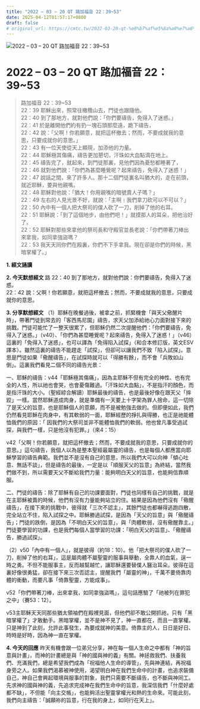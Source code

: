 ```yaml
---
title: "2022 – 03 – 20 QT 路加福音 22：39~53"
date: 2025-04-12T01:57:17+0800
draft: false
# original_url: https://cmtc.tw/2022-03-20-qt-%e8%b7%af%e5%8a%a0%e7%a6%8f%e9%9f%b3-22%ef%bc%9a3953
---
```


![2022 – 03 – 20 QT 路加福音 22：39\~53](/images/qt.jpg   "2022 – 03 – 20 QT 路加福音 22：39\~53")

# 2022 – 03 – 20 QT 路加福音 22：39\~53

> 路加福音 22：39\~53  
> 22：39 耶穌出來，照常往橄欖山去，門徒也跟隨他。  
> 22：40 到了那地方，就對他們說：「你們要禱告，免得入了迷惑。」  
> 22：41 於是離開他們約有扔一塊石頭那麼遠，跪下禱告，  
> 22：42 說：「父啊！你若願意，就把這杯撤去；然而，不要成就我的意思，只要成就你的意思。」  
> 22：43 有一位天使從天上顯現，加添他的力量。  
> 22：44 耶穌極其傷痛，禱告更加懇切，汗珠如大血點滴在地上。  
> 22：45 禱告完了，就起來，到門徒那裏，見他們因為憂愁都睡著了，  
> 22：46 就對他們說：「你們為甚麼睡覺呢？起來禱告，免得入了迷惑！」  
> 22：47 說話之間，來了許多人。那十二個門徒裏名叫猶大的，走在前頭，就近耶穌，要與他親嘴。  
> 22：48 耶穌對他說：「猶大！你用親嘴的暗號賣人子嗎？」  
> 22：49 左右的人見光景不好，就說：「主啊﹗我們拿刀砍可以不可以？」  
> 22：50 內中有一個人把大祭司的僕人砍了一刀，削掉了他的右耳。  
> 22：51 耶穌說：「到了這個地步，由他們吧！」就摸那人的耳朵，把他治好了。  
> 22：52 耶穌對那些來拿他的祭司長和守殿官並長老說：「你們帶著刀棒出來拿我，如同拿強盜嗎？  
> 22：53 我天天同你們在殿裏，你們不下手拿我。現在卻是你們的時候，黑暗掌權了。」

**1. 經文誦讀**

**2.  今天默想經文**
路 22：40 到了那地方，就對他們說：你們要禱告，免得入了迷惑。  
22：42 說：父啊！你若願意，就把這杯撤去；然而，不要成就我的意思，只要成就你的意思。

**3. 分享默想經文**
（1）耶穌在晚餐過後，被拿之前，抓緊機會「與天父儆醒片時」，帶著門徒到常去的「客西馬尼園」禱告，求天父加添給祂心力面對接下來的挑戰。門徒可能忙了一整天很累了，但耶穌仍然二次提醒他們：「你們要禱告，免得入了迷惑。」（v40）、「你們為甚麼睡覺呢？起來禱告，免得入了迷惑！」（v46）這裏的「免得入了迷惑」，也可以譯為「免得陷入試探」（和合本修訂版，英文ESV譯本）。雖然這裏的禱告不能趕走「試探」，但卻可以讓我們不致「陷入試探」。意思是門徒如果「儆醒禱告」，在試探時就可以「得勝有餘」，而不會「兵敗如山倒」。這裏我們看見二個不同的禱告光景：

一、耶穌的禱告：v44「耶穌極其傷痛」，因為主耶穌不但有完全的神性、也有完全的人性，所以祂也會哭，也會憂傷難過。「汗珠如大血點」，不是指汗的顏色，而是指汗珠的大小。（聖經綜合解讀）耶穌最後的禱告，也是最後好像在跟天父「摔跤」一樣。當然耶穌道成肉身，就是準備有一天要上十字架為罪人捨命，這一切除了是天父的旨意，也是耶穌個人的意願，而不是被勉強去做的。但即便如此，我們仍然看見耶穌在肉身中，有其軟弱的一面，耶穌經歷的掙扎與得勝，也正是祂能體恤我們的原因：「 因我們的大祭司並非不能體恤我們的軟弱。他也曾凡事受過試探，與我們一樣，只是他沒有犯罪。」（來4：15）

v42「父啊！你若願意，就把這杯撤去；然而，不要成就我的意思，只要成就你的意思。」這句禱告，我個人以為是整本聖經最屬靈的禱告，也是每個人都應當向耶穌學習的禱告典範。我們並不是沒有自己的意思，所以我們大可以向神「傾心吐意、無話不談」，但是禱告的最後，一定是以「順服天父的旨意」為終結，當然我們做不到，所以需要天父不斷給我們力量：能夠明白天父的旨意，也能夠信靠順服。

二、門徒的禱告：除了耶穌有自己的功課要面對，門徒也同樣有自己的挑戰，就是在主耶穌被賣的時候，他們有沒有力量能夠站立的住。結果是因為他們沒有「儆醒禱告」，在接下來的挑戰中，彼得就「三次不認主」，其餘門徒也都嚇得逃跑四散，完全站立不住，陷入試探之中。耶穌勝過試探，是因為「天父的旨意」與「儆醒禱告」；門徒的跌倒，是因為「不明白天父的旨意」，與「肉體軟弱，沒有儆醒靠主。」門徒要學習的功課，也是我們每個人當學習的功課：「明白天父的旨意」、「儆醒禱告，勝過試探」。

（2）v50「內中有一個人」，就是彼得（約18：10）。他「把大祭司的僕人砍了一刀，削掉了他的右耳」，這是屬肉體不屬聖靈的服事與舉動，全靠人的血氣，逞一時之勇。不但不能服事主，反而越幫越忙，讓耶穌還要替僕人醫治耳朵。彼得在這裏好像很勇猛，卻在接下來三次否認主，提醒我們「屬靈的神」，千萬不要倚靠肉體的衝動，而要凡事「倚靠聖靈，方能成事」。

v52「你們帶著刀棒，出來拿我，如同拿強盜嗎」，這句話應驗了「祂被列在罪犯之中」（賽53：12）。

v53主耶穌天天同那些猶太領袖們在殿裡見面，但他們卻不敢公開抓祂，只有「黑暗掌權了」才敢動手。黑暗掌權，並不是神不見了，神一直都在，而且一直掌權。只是神到了此刻，允許此事發生，為要成就神的美意。倚靠主的人，日日是好日、時時是好時，因為神一直在掌權。

**4. 今天的回應**
昨天有機會跟一位弟兄分享，神在每一個人生命之中都有「神的旨意與計畫」，而神的計畫總是與「神的國與神的義」有關。神拯救我們、扶養我們、充滿我們，總是希望我們成為「祝福他人生命的導管」，先與神連結，再祝福身旁之人。如果我們渴慕被神使用，渴望明白神在我們生命中的計畫，也追求裝備自己，神自己會興起環境與服事的對象，我們只需要不斷禱告，也不斷與神同工。先求神的國與神的義，先追求完成神在我們生命中的旨意，我深信我們「什麼好處都不缺」，不但能「向主交帳」，也能夠活出聖靈掌權光和熱的生命來。可能此刻，我們向主禱告：「誠願祢的旨意，行在我的身上，如同行在天上」。
